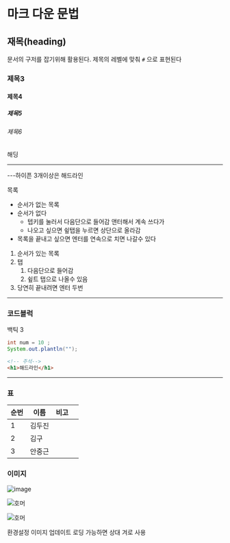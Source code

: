 # 마크 다운 문법

## 재목(heading)

문서의 구저를 잡기위해 활용된다. 제목의 레벨에 맞춰 `#` 으로 표현된다 

### 제목3

#### 제목4

##### 제목5

###### 제목6

해딩

---

---하이픈 3개이상은 해드라인 

목록

- 순서가 없는 목록
- 순서가 없다  
  - 텝키를 눌러서 다음단으로 들어감 앤터해서 계속 쓰다가 
  - 나오고 싶으면 슆탭을 누르면 상단으로 올라감
- 목록을 끝내고 싶으면 엔터를 연속으로 치면 나갈수 있다

1. 순서가 있는 목록
2. 탭 	
   1. 다음단으로 들어감 
   2. 슆트 탭으로 나올수 있음 
3. 당연히 끝내려면 엔터 두번 

---

### 코드블럭 

백틱 3 

```java
int num = 10 ;
System.out.plantln("");

```



```html
<!-- 주석-->
<h1>해드라인</h1>
```



---

### 표 

| 순번 | 이름   | 비고 |      |
| :--- | ------ | ---- | ---- |
| 1    | 김두진 |      |      |
| 2    | 김구   |      |      |
| 3    | 안중근 |      |      |

### 이미지

<img src="https://picsum.photos/200/300" alt="image" />

![호머](C:\Users\김두진\Desktop\호머.png)

![호머](../../호머.png)

환경설정 이미지 업데이트 로딩 가능하면 상대 겨로 사용 